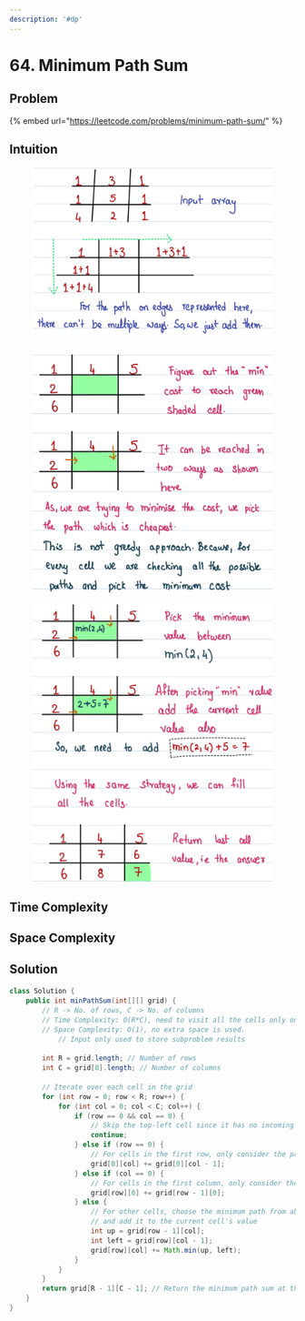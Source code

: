 ```yaml
---
description: '#dp'
---
```


# 64. Minimum Path Sum

## Problem

{% embed url="https://leetcode.com/problems/minimum-path-sum/" %}

## Intuition

<figure><img src="../.gitbook/assets/image.png" alt=""><figcaption></figcaption></figure>

<figure><img src="../.gitbook/assets/image (11).png" alt=""><figcaption></figcaption></figure>

<figure><img src="../.gitbook/assets/image (12).png" alt=""><figcaption></figcaption></figure>

## Time Complexity



## Space Complexity



## Solution

```java
class Solution {
    public int minPathSum(int[][] grid) {
        // R -> No. of rows, C -> No. of columns
        // Time Complexity: O(R*C), need to visit all the cells only once
        // Space Complexity: O(1), no extra space is used. 
            // Input only used to store subproblem results

        int R = grid.length; // Number of rows
        int C = grid[0].length; // Number of columns

        // Iterate over each cell in the grid
        for (int row = 0; row < R; row++) {
            for (int col = 0; col < C; col++) {
                if (row == 0 && col == 0) {
                    // Skip the top-left cell since it has no incoming paths
                    continue;
                } else if (row == 0) {
                    // For cells in the first row, only consider the path from the left
                    grid[0][col] += grid[0][col - 1];
                } else if (col == 0) {
                    // For cells in the first column, only consider the path from above
                    grid[row][0] += grid[row - 1][0];
                } else {
                    // For other cells, choose the minimum path from above and from the left,
                    // and add it to the current cell's value
                    int up = grid[row - 1][col];
                    int left = grid[row][col - 1];
                    grid[row][col] += Math.min(up, left);
                }
            }
        }
        return grid[R - 1][C - 1]; // Return the minimum path sum at the bottom-right cell
    }
}
```
